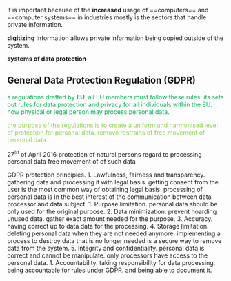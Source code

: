 it is important because of the **increased** usage of ==computers== and ==computer systems== in industries mostly is the sectors that handle private information.

**digitizing** information allows private information being copied outside of the system.

**systems of data protection** 

## General Data Protection Regulation (GDPR) 

<span style="color:#00b050"><span style="color:#00b050">a regulations drafted by **EU**. all EU members must follow these rules.
its sets out rules for data protection and privacy for all individuals within the EU. how physical or legal person may process personal data.</span></span>

<span style="color:#92d050">the purpose of the regulations is to create a uniform and harmonised level of protection for personal data. remove restrains of free movement of personal data.</span>

27$^t$$^h$ of April 2016
protection of natural persons
regard to processing personal data
free movement of of such data

GDPR protection principles.
	1. Lawfulness, fairness and transparency.
		gathering data and processing it with legal basis. getting consent from the user is the most common way of obtaining legal basis.
		processing of personal data is in the best interest of the 
		communication between data processor and data subject.
	1. Purpose limitation.
		personal data should be only used for the original purpose.
	2. Data minimization. 
		prevent hoarding unused data. gather exact amount needed for the purpose.
	3. Accuracy.
		having correct up to data data for the processing. 
	4. Storage limitation.
		deleting personal data when they are not needed anymore. implementing a process to destroy data that is no longer needed is a secure way to remove data from the system.
	5. Integrity and confidentiality.
		personal data is correct and cannot be manipulate.
		only processors have access to the personal data.
	1. Accountability.
		taking responsibility for data processing. being accountable for rules under GDPR.
		and being able to document it.




